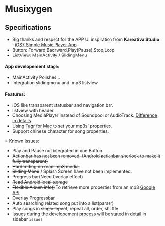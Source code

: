 Musixygen
=========

## Specifications
* Big thanks and respect for the APP UI inspiration from **Kareativa Studio** : [iOS7 Simple Music Player App](https://dribbble.com/shots/1142984-iOS7-Simple-Music-Player-App?list=users&offset=34)
* Button: Forward,Backward,Play(Pause),Stop,Loop
* ListView: MainActivity / SlidingMenu

#### App developement stage:
* MainActivity Polished...
* Integration slidingmenu and .mp3 listview

#### Features:
* iOS like transparent statusbar and navigation bar.
* listview with header.
* Choosing MediaPlayer instead of Soundpool or AudioTrack. [Difference in details](http://www.wiseandroid.com/post/2010/07/13/Intro-to-the-three-Android-Audio-APIs.aspx)
* Using [Tagr for Mac](http://www.macupdate.com/app/mac/30610/tagr) to set your mp3s' properties.
* Support chinese character for song properties.

=
Known Issues:
- Play and Pause not integrated in one Button.
- ~~Actionbar has not been removed. (Android actionbar sherlock to make it fully transparent)~~
- ~~Hardcoding on read .mp3 media.~~
- ~~Sliding Menu~~ / Splash Screen have not been implemented.
- ~~Progress bar~~(Need Overlay effect)
- ~~Read Android local storage~~
- ~~Flexible Album info()~~ To retrieve more properties from an mp3 [Google API](http://developer.android.com/reference/android/media/MediaMetadataRetriever.html)
- Overlay Progressbar
- Auto searching related song put into a list(parser)
- Play songs in ~~single repeat~~, repeat all, order, shuffle
- Issues during the developement process will be stated in detail in sidebar `issues`
